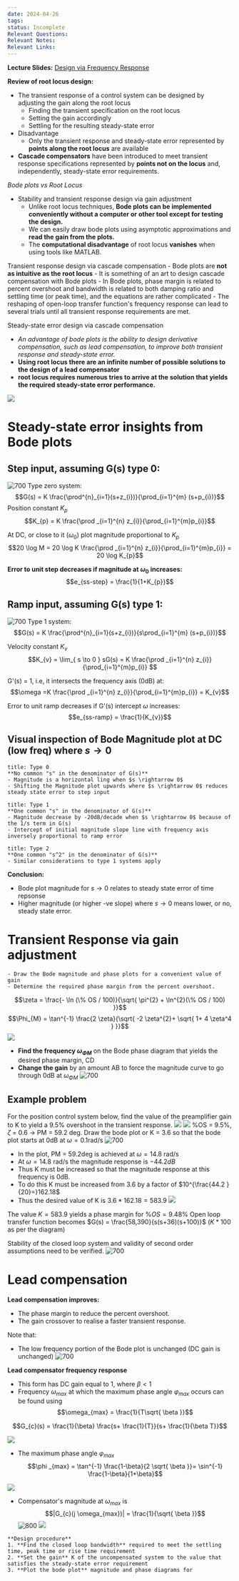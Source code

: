 ```yaml
---
date: 2024-04-26
tags: 
status: Incomplete
Relevant Questions: 
Relevant Notes: 
Relevant Links:
---
```

**Lecture Slides:**
[Design via Frequency Response](Attachments/Workshop%20Ch11%20-%20Design%20via%20Frequency%20Response_annotated.pdf)

**Review of root locus design:**
- The transient response of a control system can be designed by adjusting the gain along the root locus
	- Finding the transient specification on the root locus
	- Setting the gain accordingly
	- Settling for the resulting steady-state error
- Disadvantage
	- Only the transient response and steady-state error represented by **points along the root locus** are available
- **Cascade compensators** have been introduced to meet transient response specifications represented by **points not on the locus** and, independently, steady-state error requirements.

*Bode plots vs Root Locus*
- Stability and transient response design via gain adjustment
	- Unlike root locus techniques, **Bode plots can be implemented conveniently without a computer or other tool except for testing the design.**
	- We can easily draw bode plots using asymptotic approximations and **read the gain from the plots.**
	- The **computational disadvantage** of root locus **vanishes** when using tools like MATLAB.

Transient response design via cascade compensation
	- Bode plots are **not as intuitive as the root locus**
	- It is something of an art to design cascade compensation with Bode plots
	- In Bode plots, phase margin is related to percent overshoot and bandwidth is related to both damping ratio and settling time (or peak time), and the equations are rather complicated
	- The reshaping of open-loop transfer function's frequency response can lead to several trials until all transient response requirements are met.

Steady-state error design via cascade compensation
- *An advantage of bode plots is the ability to design derivative compensation, such as lead compensation, to improve both transient response and steady-state error.*
- **Using root locus there are an infinite number of possible solutions to the design of a lead compensator**
- **root locus requires numerous tries to arrive at the solution that yields the required steady-state error performance.**

![](Attachments/Pasted%20image%2020240426195341.png)

# Steady-state error insights from Bode plots
## Step input, assuming G(s) type 0:
![700](Attachments/Pasted%20image%2020240426195614.png)
Type zero system:
$$G(s) = K \frac{\prod^{n}_{i=1}(s+z_{i})}{\prod_{i=1}^{m} (s+p_{i})}$$
Position constant $K_{p}$
$$K_{p} = K \frac{\prod _{i=1}^{n} z_{i}}{\prod_{i=1}^{m}p_{i}}$$

At DC, or close to it ($\omega_{0}$) plot magnitude proportional to $K_{p}$
$$20 \log M = 20 \log K  \frac{\prod _{i=1}^{n} z_{i}}{\prod_{i=1}^{m}p_{i}} = 20 \log K_{p}$$

**Error to unit step decreases if magnitude at $\omega_{0}$ increases:**
$$e_{ss-step} = \frac{1}{1+K_{p}}$$

## Ramp input, assuming G(s) type 1:
![700](Attachments/Pasted%20image%2020240426200604.png)
Type 1 system:
$$G(s) = K \frac{\prod^{n}_{i=1}(s+z_{i})}{s\prod_{i=1}^{m} (s+p_{i})}$$

Velocity constant $K_{v}$
$$K_{v} = \lim_{  s \to 0 } sG(s) = K \frac{\prod _{i=1}^{n} z_{i}}{\prod_{i=1}^{m}p_{i}} $$

G'(s) = 1, i.e, it intersects the frequency axis (0dB) at:
$$\omega =K \frac{\prod _{i=1}^{n} z_{i}}{\prod_{i=1}^{m}p_{i}} = K_{v}$$

Error to unit ramp decreases if G'(s) intercept $\omega$ increases:
$$e_{ss-ramp} = \frac{1}{K_{v}}$$

## Visual inspection of Bode Magnitude plot at DC (low freq) where $s\rightarrow 0$
```ad-note
title: Type 0
**No common "s" in the denominator of G(s)**
- Magnitude is a horizontal ling when $s \rightarrow 0$
- Shifting the Magnitude plot upwards where $s \rightarrow 0$ reduces steady state error to step input

```
```ad-example
title: Type 1
**One common "s" in the denominator of G(s)**
- Magnitude decrease by -20dB/decade when $s \rightarrow 0$ because of the 1/s term in G(s)
- Intercept of initial magnitude slope line with frequency axis inversely proportional to ramp error
```
```ad-bug
title: Type 2
**One common "s^2" in the denominator of G(s)**
- Similar considerations to type 1 systems apply

```

**Conclusion:**
- Bode plot magnitude for $s \rightarrow 0$ relates to steady state error of time repsonse
- Higher magnitude (or higher -ve slope) where $s \rightarrow 0$ means lower, or no, steady state error.

# Transient Response via gain adjustment

```ad-note
- Draw the Bode magnitude and phase plots for a convenient value of gain
- Determine the required phase margin from the percent overshoot.
```

$$\zeta = \frac{- \ln (\% OS / 100)}{\sqrt{ \pi^{2} + \ln^{2}(\% OS / 100) }}$$
$$\Phi_{M} = \tan^{-1} \frac{2 \zeta}{\sqrt{ -2 \zeta^{2}+ \sqrt{  1+ 4 \zeta^4 } }}$$
![](Attachments/Pasted%20image%2020240426202941.png)
- **Find the frequency $\omega_{\Phi M}$** on the Bode phase diagram that yields the desired phase margin, CD
- **Change the gain** by an amount AB to force the magnitude curve to go through 0dB at $\omega_{\Phi M}$
![700](Attachments/Pasted%20image%2020240426202958.png)

## Example problem
For the position control system below, find the value of the preamplifier gain to K to yield a 9.5%  overshoot in the transient response.
![](Attachments/Pasted%20image%2020240426203128.png)
![](Attachments/Pasted%20image%2020240426203153.png)
%OS = 9.5%, $\zeta$ = 0.6 $\rightarrow$ PM = 59.2 deg. Draw the bode plot or K = 3.6 so that the bode plot starts at 0dB at $\omega = 0.1$rad/s
![700](Attachments/Pasted%20image%2020240426203708.png)
- In the plot, PM = 59.2deg is achieved at $\omega=14.8$ rad/s
- At $\omega= 14.8$ rad/s the magnitude response is $-44.2dB$
- Thus K must be increased so that the magnitude response at this frequency is 0dB.
- To do this K must be increased from 3.6 by a factor of $10^{\frac{44.2 }{20}=}162.18$
- Thus the desired value of K is $3.6*162.18 = 583.9$
![](Attachments/Pasted%20image%2020240426203647.png)

The value $K = 583.9$ yields a phase margin for $\% OS = 9.48 \%$
Open loop transfer function becomes $G(s) = \frac{58,390}{s(s+36)(s+100)}$
($K*100$ as per the diagram)

Stability of the closed loop system and validity of second order assumptions need to be verified.
![700](Attachments/Pasted%20image%2020240426204044.png)

# Lead compensation
**Lead compensation improves:**
- The phase margin to reduce the percent overshoot.
- The gain crossover to realise a faster transient response.

Note that:
- The low frequency portion of the Bode plot is unchanged (DC gain is unchanged)
![700](Attachments/Pasted%20image%2020240426204251.png)

**Lead compensator frequency response**
- This form has DC gain equal to 1, where $\beta < 1$
- Frequency $\omega_{max}$ at which the maximum phase angle $φ_{max}$ occurs can be found using
$$\omega_{max} = \frac{1}{T\sqrt{ \beta }}$$


$$G_{c}(s) = \frac{1}{\beta} \frac{s+ \frac{1}{T}}{s+ \frac{1}{\beta T}}$$

![](Attachments/Pasted%20image%2020240426204849.png)
- The maximum phase angle $φ_{max}$
$$\phi _{max} = \tan^{-1} \frac{1-\beta}{2 \sqrt{ \beta }}= \sin^{-1} \frac{1-\beta}{1+\beta}$$

![](Attachments/Pasted%20image%2020240426204833.png)
- Compensator's magnitude at $\omega_{max}$ is
$$|G_{c}(j \omega_{max})| = \frac{1}{\sqrt{ \beta }}$$
![800](Attachments/Pasted%20image%2020240426212009.png)
![](Attachments/Pasted%20image%2020240426212036.png)


```ad-note
**Design procedure**
1. **Find the closed loop bandwidth** required to meet the settling time, peak time or rise time requirement
2. **Set the gain** K of the uncompensated system to the value that satisfies the steady-state error requirement
3. **Plot the bode plot** magnitude and phase diagrams for 

```
